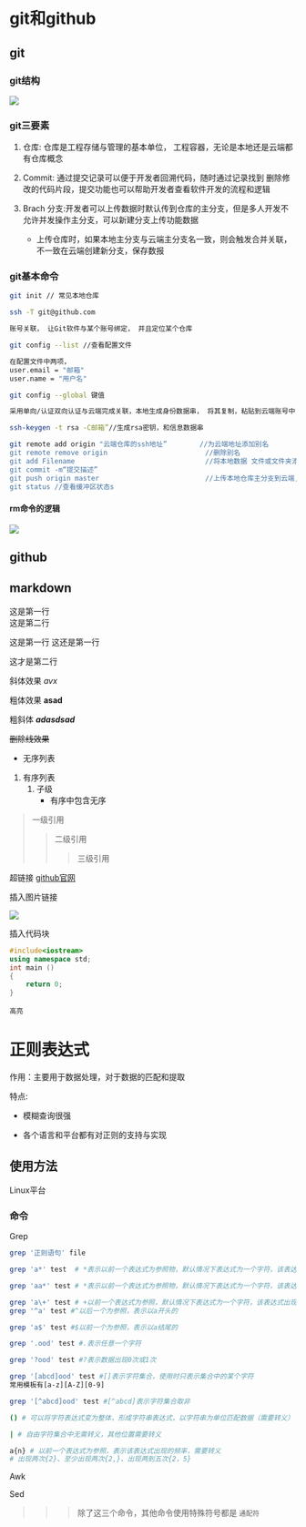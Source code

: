 # git和github

## git

### git结构

![](https://liuhao-aliyun-oss.oss-cn-beijing.aliyuncs.com/1681570286213.png)

### git三要素

1. 仓库: 仓库是工程存储与管理的基本单位， 工程容器，无论是本地还是云端都有仓库概念

2. Commit: 通过提交记录可以便于开发者回溯代码，随时通过记录找到 删除修改的代码片段，提交功能也可以帮助开发者查看软件开发的流程和逻辑
3. Brach 分支:开发者可以上传数据时默认传到仓库的主分支，但是多人开发不允许并发操作主分支，可以新建分支上传功能数据
    * 上传仓库时，如果本地主分支与云端主分支名一致，则会触发合并关联，不一致在云端创建新分支，保存数报

### git基本命令

```bash
git init // 常见本地仓库

ssh -T git@github.com

账号关联， 让Git软件与某个账号绑定， 并且定位某个仓库

git config --list //查看配置文件

在配置文件中两项， 
user.email = "邮箱"
user.name = "用户名"

git config --global 键值

采用单向/认证双向认证与云端完成关联，本地生成身份数据串， 将其复制，粘贴到云端账号中 RSA(非对称加密算法)

ssh-keygen -t rsa -C邮箱”//生成rsa密钥，和信息数据串

git remote add origin "云端仓库的ssh地址”        //为云端地址添加别名
git remote remove origin                        //删除别名
git add Filename                                //将本地数据 文件或文件夹添加到git缓冲区
git commit -m“提交描述”
git push origin master                          //上传本地仓库主分支到云端,
git status //查看缓冲区状态s
```

#### rm命令的逻辑

![](https://liuhao-aliyun-oss.oss-cn-beijing.aliyuncs.com/1681570590790.png)

## github

## markdown

这是第一行<br>
这是第二行

这是第一行
这还是第一行

这才是第二行

斜体效果 *avx*

粗体效果 **asad**

粗斜体 ***adasdsad***

~~删除线效果~~

+ 无序列表

1. 有序列表
    1. 子级
        * 有序中包含无序

> 一级引用
>> 二级引用
>>> 三级引用

超链接
[github官网](htttp://github.com "这是鼠标悬停信息")

插入图片链接

![](https://liuhao-aliyun-oss.oss-cn-beijing.aliyuncs.com/1662348926027.png)

插入代码块

```cpp
#include<iostream>
using namespace std;
int main ()
{
    return 0;
}
```

`高亮`

# 正则表达式

作用：主要用于数据处理，对于数据的匹配和提取

特点:
* 模糊查询很强

* 各个语言和平台都有对正则的支持与实现

## 使用方法

Linux平台

### 命令

Grep
```bash
grep '正则语句' file

grep 'a*' test  # *表示以前一个表达式为参照物，默认情况下表达式为一个字符，该表达式出现次数>=0

grep 'aa*' test # *表示以前一个表达式为参照物，默认情况下表达式为一个字符，该表达式出现次数>=1

grep 'a\+' test # +以前一个表达式为参照，默认情况下表达式为一个字符，该表达式出现1次或多次（需要转义）
grep '^a' test #^以后一个为参照，表示以a开头的

grep 'a$' test #$以前一个为参照，表示以a结尾的

grep '.ood' test #.表示任意一个字符

grep '?ood' test #?表示数据出现0次或1次

grep '[abcd]ood' test #[]表示字符集合，使用时只表示集合中的某个字符
常用模板有[a-z][A-Z][0-9]

grep '[^abcd]ood' test #[^abcd]表示字符集合取非

() # 可以将字符表达式变为整体，形成字符串表达式，以字符串为单位匹配数据（需要转义）

| # 自由字符集合中无需转义，其他位置需要转义

a{n} # 以前一个表达式为参照，表示该表达式出现的频率，需要转义
# 出现两次{2}、至少出现两次{2,}、出现两到五次{2，5}

```



Awk

Sed

>>>除了这三个命令，其他命令使用特殊符号都是 `通配符`

